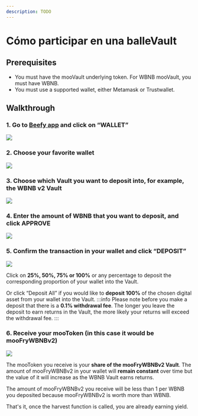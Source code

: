 ```yaml
---
description: TODO
---
```


# Cómo participar en una balleVault

## Prerequisites <a id="prerequisites"></a>

* You must have the mooVault underlying token. For WBNB mooVault, you must have WBNB.
* You must use a supported wallet, either Metamask or Trustwallet.

## Walkthrough <a id="walkthrough"></a>

### 1. Go to [Beefy app](https://app.beefy.finance/) and click on “WALLET” <a id="1-go-to-beefy-app-and-click-on-wallet"></a>

![](https://gblobscdn.gitbook.com/assets%2F-MJZ0tXJc-hdgL-YTlPk%2F-MKLud-6OihbsCx1VKFj%2F-MKLzBNGN_fvPQo15X1Y%2FWallet.png?alt=media&token=ca2943fa-f426-437d-8d0f-989d2049d9ad)

### 2. Choose your favorite wallet <a id="2-choose-your-favorite-wallet"></a>

![](https://gblobscdn.gitbook.com/assets%2F-MJZ0tXJc-hdgL-YTlPk%2F-MKLud-6OihbsCx1VKFj%2F-MKLzl10szb-cDvvsN3V%2FWallet%20opt.PNG?alt=media&token=cab60537-07a9-4d42-988d-80cea04e1503)

### 3. Choose which Vault you want to deposit into, for example, the WBNB v2 Vault <a id="3-choose-which-vault-you-want-to-deposit-into-for-example-the-wbnb-v2-vault"></a>

![](https://gblobscdn.gitbook.com/assets%2F-MJZ0tXJc-hdgL-YTlPk%2F-MKLud-6OihbsCx1VKFj%2F-MKM0K6OkZ2QQWiZZNPe%2FWallet%20%281%29.png?alt=media&token=cc1636b2-9d67-4422-9809-eec424a8a97d)

### 4. Enter the amount of WBNB that you want to deposit, and click APPROVE <a id="4-enter-the-amount-of-wbnb-that-you-want-to-deposit-and-click-approve"></a>

![](https://gblobscdn.gitbook.com/assets%2F-MJZ0tXJc-hdgL-YTlPk%2F-MKLud-6OihbsCx1VKFj%2F-MKM3A6D1AACMv1Gr329%2FWallet%20%282%29.png?alt=media&token=eef52910-5e6f-4594-98f4-7fb3a56d5246)

### 5. Confirm the transaction in your wallet and click “DEPOSIT” <a id="5-confirm-the-transaction-in-your-wallet-and-click-deposit"></a>

![](https://gblobscdn.gitbook.com/assets%2F-MJZ0tXJc-hdgL-YTlPk%2F-MKLud-6OihbsCx1VKFj%2F-MKM44CJ_OuU3y6FnCdY%2FWallet%20%283%29.png?alt=media&token=6e68367e-bc4c-466d-8b65-f6373422b957)

Click on **25%, 50%, 75% or 100%** or any percentage to deposit the corresponding proportion of your wallet into the Vault.

Or click “Deposit All” if you would like to **deposit 100%** of the chosen digital asset from your wallet into the Vault. :::info Please note before you make a deposit that there is a **0.1% withdrawal fee**. The longer you leave the deposit to earn returns in the Vault, the more likely your returns will exceed the withdrawal fee. :::

### 6. Receive your mooToken \(in this case it would be mooFryWBNBv2\) <a id="6-receive-your-mootoken-in-this-case-it-would-be-moofrywbnbv-2"></a>

![](https://gblobscdn.gitbook.com/assets%2F-MJZ0tXJc-hdgL-YTlPk%2F-MKLud-6OihbsCx1VKFj%2F-MKM5S6j_GMy2qjYF1Ts%2FWallet%20%284%29.png?alt=media&token=16a52048-d022-4389-aa96-289a4c64a361)

The mooToken you receive is your **share of the mooFryWBNBv2 Vault**. The amount of mooFryWBNBv2 in your wallet will **remain constant** over time but the value of it will increase as the WBNB Vault earns returns.

The amount of mooFryWBNBv2 you receive will be less than 1 per WBNB you deposited because mooFryWBNBv2 is worth more than WBNB.

That's it, once the harvest function is called, you are already earning yield.

